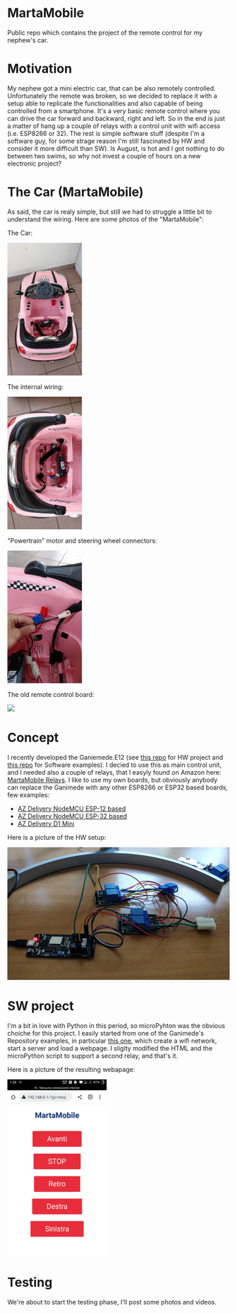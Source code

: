 # MartaMobile
Public repo which contains the project of the remote control for my nephew's car.

# Motivation
My nephew got a mini electric car, that can be also remotely controlled. Unfortunately the remote was broken, so we decided to replace it with a setup able to replicate the functionalities and also capable of being controlled from a smartphone. It's a very basic remote control where you can drive the car forward and backward, right and left. So in the end is just a matter of hang up a couple of relays with a control unit with wifi access (i.e. ESP8266 or 32). The rest is simple software stuff (despite I'm a software guy, for some strage reason I'm still fascinated by HW and consider it more difficult than SW). Is August, is hot and I got nothing to do between two swims, so why not invest a couple of hours on a new electronic project?

# The Car (MartaMobile)
As said, the car is realy simple, but still we had to struggle a little bit to understand the wiring. Here are some photos of the "MartaMobile":

The Car:


<img src="Images/Car.jpg" height="300">


The internal wiring:


<img src="Images/Internal_Wiring.jpg" height="300">


"Powertrain" motor and steering wheel connectors:


<img src="Images/Motor&SW_Conn.jpg" height="300">


The old remote control board:


<img src="Images/remote.jpg" height="300">


# Concept
I recently developed the Ganiemede.E12 (see [this repo](https://github.com/ffich/Ganimede.E12_HW) for HW project and [this repo](https://github.com/ffich/Ganimede) for Software examples). I decied to use this as main control unit, and I needed also a couple of relays, that I easyly found on Amazon here: [MartaMobile Relays](https://www.amazon.it/gp/product/B0796SD7NX/ref=ppx_yo_dt_b_asin_image_o07_s00?ie=UTF8&psc=1). I like to use my own boards, but obviously anybody can replace the Ganimede with any other ESP8266 or ESP32 based boards, few examples:

- [AZ Delivery NodeMCU ESP-12 based](https://www.amazon.it/AZDelivery-NodeMCU-esp8266-esp-12e-gratuito/dp/B074Q2WM1Y/ref=sr_1_13?keywords=esp12&qid=1659974572&sr=8-13)
- [AZ Delivery NodeMCU ESP-32 based](https://www.amazon.it/dp/B071P98VTG/ref=sspa_dk_detail_1?psc=1&pd_rd_i=B071P98VTG&pd_rd_w=Fyefa&content-id=amzn1.sym.12d48e73-d66e-43c0-86ee-3b0c51a58638&pf_rd_p=12d48e73-d66e-43c0-86ee-3b0c51a58638&pf_rd_r=1V0RAX2C7QM50D388AQ8&pd_rd_wg=VqMN0&pd_rd_r=d9290fb6-9ad5-487d-bb0d-7a158a749a9c&s=industrial&sp_csd=d2lkZ2V0TmFtZT1zcF9kZXRhaWw&smid=A1X7QLRQH87QA3&spLa=ZW5jcnlwdGVkUXVhbGlmaWVyPUExWTVHQkxHT1hNMlVBJmVuY3J5cHRlZElkPUEwMjg0NDM5MzU3TUZXVDQwNkJYSiZlbmNyeXB0ZWRBZElkPUEwNTYzODg1MVk3RTA2WkdVOTg3RiZ3aWRnZXROYW1lPXNwX2RldGFpbCZhY3Rpb249Y2xpY2tSZWRpcmVjdCZkb05vdExvZ0NsaWNrPXRydWU=)
- [AZ Delivery D1 Mini](https://www.amazon.it/AZDelivery-D1-ESP8266-12E-gratuito-compatibile/dp/B01N9RXGHY/ref=pd_day0fbt_img_sccl_1/261-2056999-4152023?pd_rd_w=FEfNE&content-id=amzn1.sym.dff01a47-6d77-42b3-876e-ee53b37a92df&pf_rd_p=dff01a47-6d77-42b3-876e-ee53b37a92df&pf_rd_r=7ENAHT5VF8V5AWYKC005&pd_rd_wg=oEk6B&pd_rd_r=3f83d655-a634-436b-9ca2-9a3cd1082bc1&pd_rd_i=B0754N794H&th=1)

Here is a picture of the HW setup:


<img src="Images/HW_Setup.jpg" height="300">

# SW project
I'm a bit in love with Python in this period, so microPyhton was the obvious choiche for this project. I easily started from one of the Ganimede's Repository examples, in particular [this one](https://github.com/ffich/Ganimede/tree/main/10_Python/040_Wireless/10_ApWebserver), which create a wifi network, start a server and load a webpage. I sliglty modified the HTML and the microPython script to support a second relay, and that's it.

Here is a picture of the resulting webapage:


<img src="Images/SW.jpg" height="400">

# Testing
We're about to start the testing phase, I'll post some photos and videos.
